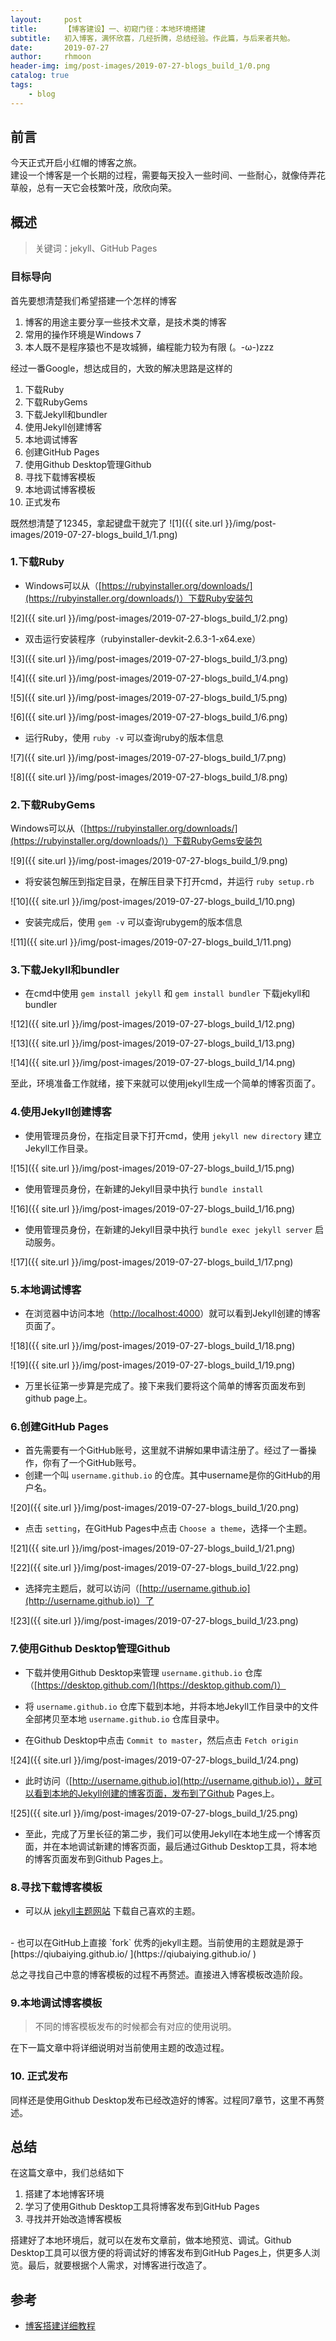 ```yaml
---
layout:     post
title:      【博客建设】一、初窥门径：本地环境搭建
subtitle:   初入博客，满怀欣喜，几经折腾，总结经验。作此篇，与后来者共勉。
date:       2019-07-27
author:     rhmoon
header-img: img/post-images/2019-07-27-blogs_build_1/0.png
catalog: true
tags:
    - blog
---
```


## 前言

今天正式开启小红帽的博客之旅。<br/>
建设一个博客是一个长期的过程，需要每天投入一些时间、一些耐心，就像侍弄花草般，总有一天它会枝繁叶茂，欣欣向荣。


## 概述

>关键词：jekyll、GitHub Pages

### 目标导向

首先要想清楚我们希望搭建一个怎样的博客

1. 博客的用途主要分享一些技术文章，是技术类的博客
2. 常用的操作环境是Windows 7
3. 本人既不是程序猿也不是攻城狮，编程能力较为有限  (。-ω-)zzz

经过一番Google，想达成目的，大致的解决思路是这样的

1. 下载Ruby
2. 下载RubyGems
3. 下载Jekyll和bundler
4. 使用Jekyll创建博客
5. 本地调试博客
6. 创建GitHub Pages
7. 使用Github Desktop管理Github
8. 寻找下载博客模板
9. 本地调试博客模板
10. 正式发布

既然想清楚了12345，拿起键盘干就完了
![1]({{ site.url }}/img/post-images/2019-07-27-blogs_build_1/1.png)

### 1.下载Ruby

- Windows可以从（[https://rubyinstaller.org/downloads/](https://rubyinstaller.org/downloads/)）下载Ruby安装包

![2]({{ site.url }}/img/post-images/2019-07-27-blogs_build_1/2.png)

- 双击运行安装程序（rubyinstaller-devkit-2.6.3-1-x64.exe）

![3]({{ site.url }}/img/post-images/2019-07-27-blogs_build_1/3.png)

![4]({{ site.url }}/img/post-images/2019-07-27-blogs_build_1/4.png)

![5]({{ site.url }}/img/post-images/2019-07-27-blogs_build_1/5.png)

![6]({{ site.url }}/img/post-images/2019-07-27-blogs_build_1/6.png)

- 运行Ruby，使用 `ruby -v` 可以查询ruby的版本信息

![7]({{ site.url }}/img/post-images/2019-07-27-blogs_build_1/7.png)

![8]({{ site.url }}/img/post-images/2019-07-27-blogs_build_1/8.png)

### 2.下载RubyGems

Windows可以从（[https://rubyinstaller.org/downloads/](https://rubyinstaller.org/downloads/)）下载RubyGems安装包

![9]({{ site.url }}/img/post-images/2019-07-27-blogs_build_1/9.png)

- 将安装包解压到指定目录，在解压目录下打开cmd，并运行 `ruby setup.rb`

![10]({{ site.url }}/img/post-images/2019-07-27-blogs_build_1/10.png)

- 安装完成后，使用 `gem -v` 可以查询rubygem的版本信息

![11]({{ site.url }}/img/post-images/2019-07-27-blogs_build_1/11.png)

### 3.下载Jekyll和bundler

- 在cmd中使用 `gem install jekyll` 和 `gem install bundler` 下载jekyll和bundler

![12]({{ site.url }}/img/post-images/2019-07-27-blogs_build_1/12.png)

![13]({{ site.url }}/img/post-images/2019-07-27-blogs_build_1/13.png)

![14]({{ site.url }}/img/post-images/2019-07-27-blogs_build_1/14.png)

至此，环境准备工作就绪，接下来就可以使用jekyll生成一个简单的博客页面了。

### 4.使用Jekyll创建博客

- 使用管理员身份，在指定目录下打开cmd，使用 `jekyll new directory` 建立Jekyll工作目录。

![15]({{ site.url }}/img/post-images/2019-07-27-blogs_build_1/15.png)

- 使用管理员身份，在新建的Jekyll目录中执行 `bundle install`

![16]({{ site.url }}/img/post-images/2019-07-27-blogs_build_1/16.png)

- 使用管理员身份，在新建的Jekyll目录中执行 `bundle exec jekyll server` 启动服务。

![17]({{ site.url }}/img/post-images/2019-07-27-blogs_build_1/17.png)

### 5.本地调试博客

- 在浏览器中访问本地（[http://localhost:4000](http://localhost:4000)）就可以看到Jekyll创建的博客页面了。

![18]({{ site.url }}/img/post-images/2019-07-27-blogs_build_1/18.png)

![19]({{ site.url }}/img/post-images/2019-07-27-blogs_build_1/19.png)

- 万里长征第一步算是完成了。接下来我们要将这个简单的博客页面发布到github page上。

### 6.创建GitHub Pages

- 首先需要有一个GitHub账号，这里就不讲解如果申请注册了。经过了一番操作，你有了一个GitHub账号。
- 创建一个叫 `username.github.io` 的仓库。其中username是你的GitHub的用户名。

![20]({{ site.url }}/img/post-images/2019-07-27-blogs_build_1/20.png)

- 点击 `setting`，在GitHub Pages中点击 `Choose a theme`，选择一个主题。

![21]({{ site.url }}/img/post-images/2019-07-27-blogs_build_1/21.png)

![22]({{ site.url }}/img/post-images/2019-07-27-blogs_build_1/22.png)

- 选择完主题后，就可以访问（[http://username.github.io](http://username.github.io)）了

![23]({{ site.url }}/img/post-images/2019-07-27-blogs_build_1/23.png)

### 7.使用Github Desktop管理Github

- 下载并使用Github Desktop来管理 `username.github.io` 仓库（[https://desktop.github.com/](https://desktop.github.com/)）

- 将 `username.github.io` 仓库下载到本地，并将本地Jekyll工作目录中的文件全部拷贝至本地 `username.github.io` 仓库目录中。

- 在Github Desktop中点击 `Commit to master`，然后点击 `Fetch origin`

![24]({{ site.url }}/img/post-images/2019-07-27-blogs_build_1/24.png)

- 此时访问（[http://username.github.io](http://username.github.io)），就可以看到本地的Jekyll创建的博客页面，发布到了Github Pages上。

![25]({{ site.url }}/img/post-images/2019-07-27-blogs_build_1/25.png)

- 至此，完成了万里长征的第二步，我们可以使用Jekyll在本地生成一个博客页面，并在本地调试新建的博客页面，最后通过Github Desktop工具，将本地的博客页面发布到Github Pages上。

### 8.寻找下载博客模板

- 可以从 [jekyll主题网站](http://jekyllthemes.org/) 下载自己喜欢的主题。
<br/>
- 也可以在GitHub上直接 `fork` 优秀的jekyll主题。当前使用的主题就是源于[https://qiubaiying.github.io/ ](https://qiubaiying.github.io/ )

总之寻找自己中意的博客模板的过程不再赘述。直接进入博客模板改造阶段。

### 9.本地调试博客模板

> 不同的博客模板发布的时候都会有对应的使用说明。

在下一篇文章中将详细说明对当前使用主题的改造过程。

### 10. 正式发布

同样还是使用Github Desktop发布已经改造好的博客。过程同7章节，这里不再赘述。


## 总结

在这篇文章中，我们总结如下
1. 搭建了本地博客环境
2. 学习了使用Github Desktop工具将博客发布到GitHub Pages
3. 寻找并开始改造博客模板

搭建好了本地环境后，就可以在发布文章前，做本地预览、调试。Github Desktop工具可以很方便的将调试好的博客发布到GitHub Pages上，供更多人浏览。最后，就要根据个人需求，对博客进行改造了。

## 参考

- [博客搭建详细教程](https://github.com/qiubaiying/qiubaiying.github.io/wiki/%E5%8D%9A%E5%AE%A2%E6%90%AD%E5%BB%BA%E8%AF%A6%E7%BB%86%E6%95%99%E7%A8%8B)

 


